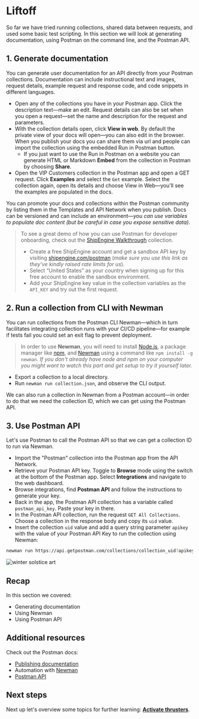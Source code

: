 # Liftoff

So far we have tried running collections, shared data between requests, and used some basic test scripting. In this section we will look at generating documentation, using Postman on the command line, and the Postman API.

## 1. Generate documentation

You can generate user documentation for an API directly from your Postman collections. Documentation can include instructional text and images, request details, example request and response code, and code snippets in different languages.

* Open any of the collections you have in your Postman app. Click the description text—make an edit. Request details can also be set when you open a request—set the name and description for the request and parameters.
* With the collection details open, click __View in web__. By default the private view of your docs will open—you can also edit in the browser. When you publish your docs you can share them via url and people can import the collection using the embedded Run in Postman button.
  * If you just want to use the Run in Postman on a website you can generate HTML or Markdown __Embed__ from the collection in Postman by choosing __Share__.
* Open the VIP Customers collection in the Postman app and open a GET request. Click __Examples__ and select the `Get` example. Select the collection again, open its details and choose View in Web—you'll see the examples are populated in the docs.

You can promote your docs and collections within the Postman community by listing them in the Templates and API Network when you publish. Docs can be versioned and can include an environment—_you can use variables to populate doc content (but be careful in case you expose sensitive data)_.

> To see a great demo of how you can use Postman for developer onboarding, check out the [ShipEngine Walkthrough](https://documenter.getpostman.com/view/305204/SW7XbA6V?version=latest) collection.
> * Create a free ShipEngine account and get a sandbox API key by visiting [shipengine.com/postman](https://shipengine.com/postman) (_make sure you use this link as they've kindly raised rate limits for us_).
> * Select “United States” as your country when signing up for this free account to enable the sandbox environment.
> * Add your ShipEngine key value in the collection variables as the `API_KEY` and try out the first request.

## 2. Run a collection from CLI with Newman

You can run collections from the Postman CLI Newman—which in turn facilitates integrating collection runs with your CI/CD pipeline—for example if tests fail you could set an exit flag to prevent deployment.

> In order to use **Newman**, you will need to install [Node.js](https://nodejs.org/en/download/), a package manager like [npm](https://www.npmjs.com/), and [Newman](https://github.com/postmanlabs/newman) using a command like `npm install -g newman`. _If you don't already have node and npm on your computer you might want to watch this part and get setup to try it yourself later._

* Export a collection to a local directory.
* Run `newman run collection.json`, and observe the CLI output.

We can also run a collection in Newman from a Postman account—in order to do that we need the collection ID, which we can get using the Postman API.

## 3. Use Postman API

Let's use Postman to call the Postman API so that we can get a collection ID to run via Newman.

* Import the "Postman" collection into the Postman app from the API Network.
* Retrieve your Postman API key. Toggle to __Browse__ mode using the switch at the bottom of the Postman app. Select __Integrations__ and navigate to the web dashboard.
* Browse integrations, find __Postman API__ and follow the instructions to generate your key.
* Back in the app, the Postman API collection has a variable called `postman_api_key`. Paste your key in there.
* In the Postman API collection, run the request `GET All Collections`. Choose a collection in the response body and copy its `uid` value.
* Insert the collection `uid` value and add a query string parameter `apikey` with the value of your Postman API Key to run the collection using Newman:

```bash
newman run https://api.getpostman.com/collections/collection_uid?apikey=postman_api_key
```

![[winter solstice art](https://apod.nasa.gov/apod/image/1712/WinterSolsticeMW_Seip.jpg)](https://apod.nasa.gov/apod/image/1712/WinterSolsticeMW_Seip.jpg)

## Recap

In this section we covered:

* Generating documentation
* Using Newman
* Using Postman API

## Additional resources

Check out the Postman docs:

* [Publishing documentation](https://learning.postman.com/docs/postman/api-documentation/documenting-your-api/)
* Automation with [Newman](https://learning.postman.com/docs/postman/collection-runs/command-line-integration-with-newman/)
* [Postman API](https://learning.postman.com/docs/postman/postman-api/intro-api/)

## Next steps

Next up let's overview some topics for further learning: __[Activate thrusters](./part4-ActivateThrusters.md)__.
